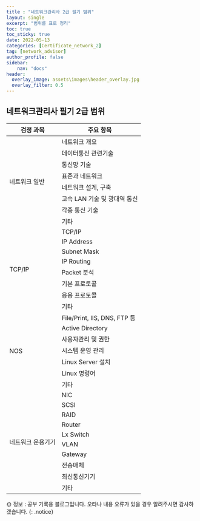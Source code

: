 ```yaml
---
title : "네트워크관리사 2급 필기 범위"
layout: single
excerpt: "범위를 표로 정리"
toc: true
toc_sticky: true
date: 2022-05-13
categories: [Certificate_network_2]
tag: [network_advisor]
author_profile: false
sidebar:
    nav: "docs"
header:
  overlay_image: assets\images\header_overlay.jpg
  overlay_filter: 0.5 
---
```


## 네트워크관리사 필기 2급 범위

<table>
<thead>
  <tr>
    <th>검정 과목</th>
    <th>주요 항목</th>
  </tr>
</thead>
<tbody>
  <tr>
    <td rowspan="8">네트워크 일반</td>
    <td>네트워크 개요</td>
  </tr>
  <tr>
    <td>데이터통신 관련기술</td>
  </tr>
  <tr>
    <td>통신망 기술</td>
  </tr>
  <tr>
    <td>표준과 네트워크</td>
  </tr>
  <tr>
    <td>네트워크 설계, 구축</td>
  </tr>
  <tr>
    <td>고속 LAN 기술 및 광대역 통신</td>
  </tr>
  <tr>
    <td>각종 통신 기술</td>
  </tr>
  <tr>
    <td>기타</td>
  </tr>
  <tr>
    <td rowspan="8">TCP/IP</td>
    <td>TCP/IP</td>
  </tr>
  <tr>
    <td>IP Address</td>
  </tr>
  <tr>
    <td>Subnet Mask</td>
  </tr>
  <tr>
    <td>IP Routing</td>
  </tr>
  <tr>
    <td>Packet 분석</td>
  </tr>
  <tr>
    <td>기본 프로토콜</td>
  </tr>
  <tr>
    <td>응용 프로토콜</td>
  </tr>
  <tr>
    <td>기타</td>
  </tr>
  <tr>
    <td rowspan="7">NOS</td>
    <td>File/Print, IIS, DNS, FTP 등</td>
  </tr>
  <tr>
    <td>Active Directory</td>
  </tr>
  <tr>
    <td>사용자관리 및 권한</td>
  </tr>
  <tr>
    <td>시스템 운영 관리</td>
  </tr>
  <tr>
    <td>Linux Server 설치</td>
  </tr>
  <tr>
    <td>Linux 명령어</td>
  </tr>
  <tr>
    <td>기타</td>
  </tr>
  <tr>
    <td rowspan="10">네트워크 운용기기</td>
    <td>NIC</td>
  </tr>
  <tr>
    <td>SCSI</td>
  </tr>
  <tr>
    <td>RAID</td>
  </tr>
  <tr>
    <td>Router</td>
  </tr>
  <tr>
    <td>Lx Switch</td>
  </tr>
  <tr>
    <td>VLAN</td>
  </tr>
  <tr>
    <td>Gateway</td>
  </tr>
  <tr>
    <td>전송매체</td>
  </tr>
  <tr>
    <td>최신통신기기</td>
  </tr>
  <tr>
    <td>기타</td>
  </tr>
</tbody>
</table>

🌞 정보 : 공부 기록용 블로그입니다. 오타나 내용 오류가 있을 경우 알려주시면 감사하겠습니다.
{: .notice}